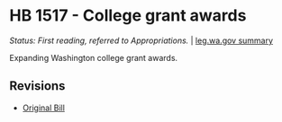 # HB 1517 - College grant awards
*Status: First reading, referred to Appropriations.* | [leg.wa.gov summary](https://app.leg.wa.gov/billsummary?BillNumber=1517&Year=2021)

Expanding Washington college grant awards.

## Revisions
* [Original Bill](1/)